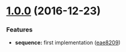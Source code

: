 <a name="1.0.0"></a>
# [1.0.0](https://github.com/TylorS/typed-sequence/compare/eae8209...v1.0.0) (2016-12-23)


### Features

* **sequence:** first implementation ([eae8209](https://github.com/TylorS/typed-sequence/commit/eae8209))




